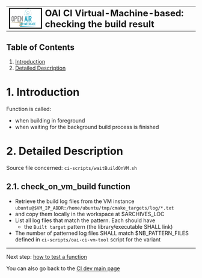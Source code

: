 <table style="border-collapse: collapse; border: none;">
  <tr style="border-collapse: collapse; border: none;">
    <td style="border-collapse: collapse; border: none;">
      <a href="http://www.openairinterface.org/">
         <img src="../../doc/images/oai_final_logo.png" alt="" border=3 height=50 width=150>
         </img>
      </a>
    </td>
    <td style="border-collapse: collapse; border: none; vertical-align: center;">
      <b><font size = "5">OAI CI Virtual-Machine-based: checking the build result</font></b>
    </td>
  </tr>
</table>

## Table of Contents ##

1.  [Introduction](#1-introduction)
2.  [Detailed Description](#2-detailed-description)

# 1. Introduction #

Function is called:

- when building in foreground
- when waiting for the background build process is finished

# 2. Detailed Description #

Source file concerned: `ci-scripts/waitBuildOnVM.sh`

## 2.1. check_on_vm_build function ##

*  Retrieve the build log files from the VM instance `ubuntu@$VM_IP_ADDR:/home/ubuntu/tmp/cmake_targets/log/*.txt`
*  and copy them locally in the workspace at $ARCHIVES_LOC
*  List all log files that match the pattern. Each should have
   *  the `Built target` pattern (the library/executable SHALL link)
*  The number of patterned log files SHALL match $NB_PATTERN_FILES defined in `ci-scripts/oai-ci-vm-tool` script for the variant

---

Next step: [how to test a function](./vm_based_simulator_test.md)

You can also go back to the [CI dev main page](./ci_dev_home.md)

